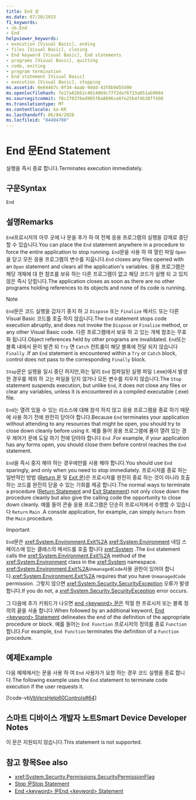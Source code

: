 ```yaml
---
title: End 문
ms.date: 07/20/2015
f1_keywords:
- vb.End
- End
helpviewer_keywords:
- execution [Visual Basic], ending
- files [Visual Basic], closing
- End keyword [Visual Basic], End statements
- programs [Visual Basic], quitting
- code, exiting
- program termination
- End statement [Visual Basic]
- execution [Visual Basic], stopping
ms.assetid: 0e64467c-0f34-4aab-9ddd-43f8b9d55d90
ms.openlocfilehash: fe17a82662c4014069c77f2da76723a051ab9084
ms.sourcegitcommit: f8c270376ed905f6a8896ce0fe25b4f4b38ff498
ms.translationtype: MT
ms.contentlocale: ko-KR
ms.lasthandoff: 06/04/2020
ms.locfileid: "84404708"
---
```

# <a name="end-statement"></a><span data-ttu-id="71c9f-102">End 문</span><span class="sxs-lookup"><span data-stu-id="71c9f-102">End Statement</span></span>
<span data-ttu-id="71c9f-103">실행을 즉시 종료 합니다.</span><span class="sxs-lookup"><span data-stu-id="71c9f-103">Terminates execution immediately.</span></span>  
  
## <a name="syntax"></a><span data-ttu-id="71c9f-104">구문</span><span class="sxs-lookup"><span data-stu-id="71c9f-104">Syntax</span></span>  
  
```vb  
End  
```  
  
## <a name="remarks"></a><span data-ttu-id="71c9f-105">설명</span><span class="sxs-lookup"><span data-stu-id="71c9f-105">Remarks</span></span>  
 <span data-ttu-id="71c9f-106">`End`프로시저의 아무 곳에 나 문을 추가 하 여 전체 응용 프로그램의 실행을 강제로 중단할 수 있습니다.</span><span class="sxs-lookup"><span data-stu-id="71c9f-106">You can place the `End` statement anywhere in a procedure to force the entire application to stop running.</span></span> <span data-ttu-id="71c9f-107">`End`문을 사용 하 여 열린 파일 `Open` 을 닫고 모든 응용 프로그램의 변수를 지웁니다.</span><span class="sxs-lookup"><span data-stu-id="71c9f-107">`End` closes any files opened with an `Open` statement and clears all the application's variables.</span></span> <span data-ttu-id="71c9f-108">응용 프로그램은 해당 개체에 대 한 참조를 보유 하는 다른 프로그램이 없고 해당 코드가 실행 되 고 있지 않은 즉시 닫힙니다.</span><span class="sxs-lookup"><span data-stu-id="71c9f-108">The application closes as soon as there are no other programs holding references to its objects and none of its code is running.</span></span>  
  
> [!NOTE]
> <span data-ttu-id="71c9f-109">`End`문은 코드 실행을 갑자기 중지 하 고 `Dispose` 또는 `Finalize` 메서드 또는 다른 Visual Basic 코드를 호출 하지 않습니다.</span><span class="sxs-lookup"><span data-stu-id="71c9f-109">The `End` statement stops code execution abruptly, and does not invoke the `Dispose` or `Finalize` method, or any other Visual Basic code.</span></span> <span data-ttu-id="71c9f-110">다른 프로그램에서 보유 하 고 있는 개체 참조는 무효화 됩니다.</span><span class="sxs-lookup"><span data-stu-id="71c9f-110">Object references held by other programs are invalidated.</span></span> <span data-ttu-id="71c9f-111">`End`또는 블록 내에서 문이 발견 되 `Try` 면 `Catch` 컨트롤이 해당 블록에 전달 되지 않습니다 `Finally` .</span><span class="sxs-lookup"><span data-stu-id="71c9f-111">If an `End` statement is encountered within a `Try` or `Catch` block, control does not pass to the corresponding `Finally` block.</span></span>  
  
 <span data-ttu-id="71c9f-112">`Stop`문은 실행을 일시 중단 하지만,와는 달리 `End` 컴파일된 실행 파일 (.exe)에서 발생 한 경우를 제외 하 고는 파일을 닫지 않거나 모든 변수를 지우지 않습니다.</span><span class="sxs-lookup"><span data-stu-id="71c9f-112">The `Stop` statement suspends execution, but unlike `End`, it does not close any files or clear any variables, unless it is encountered in a compiled executable (.exe) file.</span></span>  
  
 <span data-ttu-id="71c9f-113">`End`는 열려 있을 수 있는 리소스에 대해 참석 하지 않고 응용 프로그램을 종료 하기 때문에 사용 하기 전에 완전히 닫아야 합니다.</span><span class="sxs-lookup"><span data-stu-id="71c9f-113">Because `End` terminates your application without attending to any resources that might be open, you should try to close down cleanly before using it.</span></span> <span data-ttu-id="71c9f-114">예를 들어 응용 프로그램에 폼이 열려 있는 경우 제어가 문에 도달 하기 전에 닫아야 합니다 `End` .</span><span class="sxs-lookup"><span data-stu-id="71c9f-114">For example, if your application has any forms open, you should close them before control reaches the `End` statement.</span></span>  
  
 <span data-ttu-id="71c9f-115">`End`을 즉시 중지 해야 하는 경우에만를 사용 해야 합니다.</span><span class="sxs-lookup"><span data-stu-id="71c9f-115">You should use `End` sparingly, and only when you need to stop immediately.</span></span> <span data-ttu-id="71c9f-116">프로시저를 종료 하는 일반적인 방법 ([Return 문](return-statement.md) 및 [Exit 문](exit-statement.md))은 프로시저를 완전히 종료 하는 것이 아니라 호출 하는 코드를 완전히 닫을 수 있는 기회를 제공 합니다.</span><span class="sxs-lookup"><span data-stu-id="71c9f-116">The normal ways to terminate a procedure ([Return Statement](return-statement.md) and [Exit Statement](exit-statement.md)) not only close down the procedure cleanly but also give the calling code the opportunity to close down cleanly.</span></span> <span data-ttu-id="71c9f-117">예를 들어 콘솔 응용 프로그램은 단순히 프로시저에서 수행할 수 있습니다 `Return` `Main` .</span><span class="sxs-lookup"><span data-stu-id="71c9f-117">A console application, for example, can simply `Return` from the `Main` procedure.</span></span>  
  
> [!IMPORTANT]
> <span data-ttu-id="71c9f-118">`End`문은 <xref:System.Environment.Exit%2A> <xref:System.Environment> 네임 스페이스에 있는 클래스의 메서드를 호출 합니다 <xref:System> .</span><span class="sxs-lookup"><span data-stu-id="71c9f-118">The `End` statement calls the <xref:System.Environment.Exit%2A> method of the <xref:System.Environment> class in the <xref:System> namespace.</span></span> <span data-ttu-id="71c9f-119"><xref:System.Environment.Exit%2A>`UnmanagedCode`사용 권한이 있어야 합니다.</span><span class="sxs-lookup"><span data-stu-id="71c9f-119"><xref:System.Environment.Exit%2A> requires that you have `UnmanagedCode` permission.</span></span> <span data-ttu-id="71c9f-120">그렇지 않으면 <xref:System.Security.SecurityException> 오류가 발생 합니다.</span><span class="sxs-lookup"><span data-stu-id="71c9f-120">If you do not, a <xref:System.Security.SecurityException> error occurs.</span></span>  
  
 <span data-ttu-id="71c9f-121">그 다음에 추가 키워드가 나오면 [end \<keyword> 문은](end-keyword-statement.md) 적절 한 프로시저 또는 블록 정의의 끝을 서술 합니다.</span><span class="sxs-lookup"><span data-stu-id="71c9f-121">When followed by an additional keyword, [End \<keyword> Statement](end-keyword-statement.md) delineates the end of the definition of the appropriate procedure or block.</span></span> <span data-ttu-id="71c9f-122">예를 들어는 `End Function` 프로시저의 정의를 종료 `Function` 합니다.</span><span class="sxs-lookup"><span data-stu-id="71c9f-122">For example, `End Function` terminates the definition of a `Function` procedure.</span></span>  
  
## <a name="example"></a><span data-ttu-id="71c9f-123">예제</span><span class="sxs-lookup"><span data-stu-id="71c9f-123">Example</span></span>  
 <span data-ttu-id="71c9f-124">다음 예제에서는 문을 사용 하 여 `End` 사용자가 요청 하는 경우 코드 실행을 종료 합니다.</span><span class="sxs-lookup"><span data-stu-id="71c9f-124">The following example uses the `End` statement to terminate code execution if the user requests it.</span></span>  
  
 [!code-vb[VbVersHelp60Controls#64](~/samples/snippets/visualbasic/VS_Snippets_VBCSharp/VbVersHelp60Controls/VB/Form1.vb#64)]  
  
## <a name="smart-device-developer-notes"></a><span data-ttu-id="71c9f-125">스마트 디바이스 개발자 노트</span><span class="sxs-lookup"><span data-stu-id="71c9f-125">Smart Device Developer Notes</span></span>  
 <span data-ttu-id="71c9f-126">이 문은 지원되지 않습니다.</span><span class="sxs-lookup"><span data-stu-id="71c9f-126">This statement is not supported.</span></span>  
  
## <a name="see-also"></a><span data-ttu-id="71c9f-127">참고 항목</span><span class="sxs-lookup"><span data-stu-id="71c9f-127">See also</span></span>

- <xref:System.Security.Permissions.SecurityPermissionFlag>
- [<span data-ttu-id="71c9f-128">Stop 문</span><span class="sxs-lookup"><span data-stu-id="71c9f-128">Stop Statement</span></span>](stop-statement.md)
- [<span data-ttu-id="71c9f-129">End \<keyword> 문</span><span class="sxs-lookup"><span data-stu-id="71c9f-129">End \<keyword> Statement</span></span>](end-keyword-statement.md)
